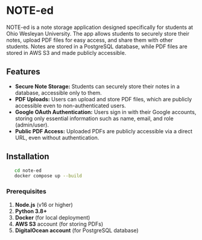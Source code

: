 # NOTE-ed

NOTE-ed is a note storage application designed specifically for students at Ohio Wesleyan University. The app allows students to securely store their notes, upload PDF files for easy access, and share them with other students. Notes are stored in a PostgreSQL database, while PDF files are stored in AWS S3 and made publicly accessible.

## Features

- **Secure Note Storage:** Students can securely store their notes in a database, accessible only to them.
- **PDF Uploads:** Users can upload and store PDF files, which are publicly accessible even to non-authenticated users.
- **Google OAuth Authentication:** Users sign in with their Google accounts, storing only essential information such as name, email, and role (admin/user).
- **Public PDF Access:** Uploaded PDFs are publicly accessible via a direct URL, even without authentication.

## Installation
```bash
   cd note-ed
   docker compose up --build
```

### Prerequisites

1. **Node.js** (v16 or higher)
2. **Python 3.8+**
3. **Docker** (for local deployment)
4. **AWS S3** account (for storing PDFs)
5. **DigitalOcean account** (for PostgreSQL database)

   

